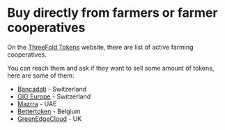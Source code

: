 # Buy directly from farmers or farmer cooperatives

On the [ThreeFold Tokens](https://tokens.threefold.me/) website, there are list of active farming cooperatives.

You can reach them and ask if they want to sell some amount of tokens, here are some of them: 
- [Bancadati](https://bancadati.farm/) - Switzerland
- [GIG Europe](https://www.gigeurope.tech/) - Switzerland
- [Mazrra](/how_to_buy/mazraa.md) - UAE
- [Bettertoken](https://bettertoken.shop) - Belgium
- [GreenEdgeCloud](https://www.greenedgecloud.com/) - UK
